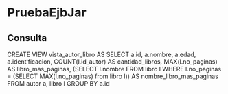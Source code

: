 # PruebaEjbJar

## Consulta
CREATE VIEW vista_autor_libro AS 
SELECT a.id, a.nombre, a.edad, a.identificacion,
COUNT(l.id_autor) AS cantidad_libros,
MAX(l.no_paginas) AS libro_mas_paginas,
(SELECT l.nombre FROM libro l WHERE l.no_paginas =
(SELECT MAX(l.no_paginas) from libro l)) AS nombre_libro_mas_paginas
FROM autor a, libro l 
GROUP BY a.id
